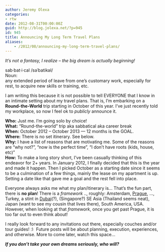```yaml
---
author: Jeremy Olexa
categories:
- rtw
date: 2012-08-31T00:00:00Z
guid: http://blog.jolexa.net/?p=945
id: 945
title: Announcing My Long Term Travel Plans
aliases:
    - /2012/08/announcing-my-long-term-travel-plans/
---
```


*It&#8217;s not a fantasy, I realize &#8211; the big dream is actually beginning!*

sab·bat·i·cal /səˈbatikəl/  
Noun:  
any extended period of leave from one&#8217;s customary work, especially for rest, to acquire new skills or training, etc. 

I am writing this because it is not possible to tell EVERYONE that I know in an intimate setting about my travel plans. That is, I&#8217;m embarking on a **Round-the-World** trip starting in October of this year. I&#8217;ve just recently told my workplace, so now I feel ok to *publicly* announce it.

**Who:** Just me. I&#8217;m going solo by choice!  
**What:** &#8220;Round-the-world&#8221; trip aka sabbatical aka career break  
**When:** October 2012 &#8211; October 2013 &#8212; 12 months is the GOAL.  
**Where:** There is no set itinerary. See below.  
**Why:** I have a list of reasons that are motivating me. Some of the reasons are &#8220;why not?&#8221;, &#8220;now is the perfect time&#8221;, &#8220;I don&#8217;t have roots (kids, house, etc)&#8221;  
**How:** To make a long story short, I&#8217;ve been casually thinking of this endeavor for 2+ years. In January 2012, I finally decided that this is the year and made it happen. Then I picked October as a starting date since it seems to be a culmination of a few things, mainly the lease on my apartment is up. Setting a date like that gave me a goal and the rest fell into place.

Everyone always asks me what my plan/itinerary is&#8230; That&#8217;s the fun part, there is **no plan**! There is a *framework* .., roughly: Amsterdam, [Prague][1], &#8230;, Turkey, a stint in [Dubai][2](?), (Singapore?) SE Asia (Thailand seems neat), Japan (want to see my cousin that lives there), South America, USA. However, when looking at that *framework*, once you get past Prague, it is too far out to even think about!

I really look forward to any invitations out there, especially couches and/or tour guides! <img src="http://blog.jolexa.net/wp-includes/images/smilies/simple-smile.png" alt=":)" class="wp-smiley" style="height: 1em; max-height: 1em;" /> Future posts will be about planning, execution, experiences, and otherwise. More to come later, watch this space&#8230;

***If you don’t take your own dreams seriously, who will?***

 [1]: http://blog.jolexa.net/2012/07/gentoo-miniconf-linux-days-2012/
 [2]: http://www.skydivedubai.ae/